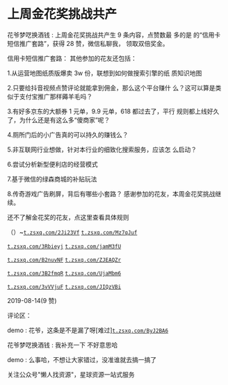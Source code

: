# 上周金花奖挑战共产

花爷梦呓换酒钱 : 上周金花奖挑战共产生 9 条内容，点赞数最 多的是 的“信用卡短信推广套路”，获得 28 赞，微信私聊我， 领取双倍奖金。

信用卡短信推广套路： 其他参加的花友还包括：

1.从运营地图纸质版爆卖 3w 份，联想到如何做搜索引擎的纸 质知识地图

2.只要给抖音视频点赞评论就能拿到佣金，那么这个平台赚什 么？这可以算是类似于支付宝推广那样薅羊毛吗？

3.有好多京东的大额券 1 元单，9.9 元单，618 都过去了，平行 规则都上线好久了，为什么还是有这么多“傻商家”呢？

4.厕所门后的小广告真的可以持久的赚钱么？

5.非互联网行业想做，针对本行业的细致化搜索服务，应该怎 么启动？

6.尝试分析新型便利店的经营模式

7.基于微信的绿森商城的补贴玩法

8.传奇游戏广告刷屏，背后有哪些小套路？ 感谢参加的花友，本周金花奖挑战继续。

还不了解金花奖的花友，点这里查看具体规则

（）~[`t.zsxq.com/2Ji23Vf`](https://t.zsxq.com/2Ji23Vf) [`t.zsxq.com/Mz7qJuf`](https://t.zsxq.com/Mz7qJuf)

[`t.zsxq.com/3Rbieyj`](https://t.zsxq.com/3Rbieyj) [`t.zsxq.com/jamM3fU`](https://t.zsxq.com/jamM3fU)

[`t.zsxq.com/B2nuvNF`](https://t.zsxq.com/B2nuvNF) [`t.zsxq.com/ZJEAQZr`](https://t.zsxq.com/ZJEAQZr)

[`t.zsxq.com/3B2fmqR`](https://t.zsxq.com/3B2fmqR) [`t.zsxq.com/UjaMbm6`](https://t.zsxq.com/UjaMbm6)

[`t.zsxq.com/3vVVjuF`](https://t.zsxq.com/3vVVjuF) [`t.zsxq.com/JIQzVBi`](https://t.zsxq.com/JIQzVBi)

2019-08-14(9 赞)

评论区：

demo : 花爷，这条是不是漏了呀[难过][`t.zsxq.com/ByJ2BA6`](https://t.zsxq.com/ByJ2BA6)

花爷梦呓换酒钱 : 我补充一下 不好意思哈

demo : 么事哈，不想让大家错过，没准谁就去搞一搞了

关注公众号"懒人找资源"，星球资源一站式服务